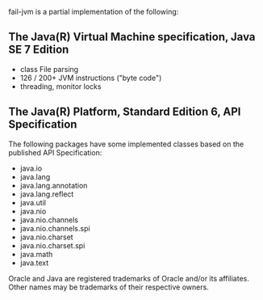 fail-jvm is a partial implementation of the following:

## The Java(R) Virtual Machine specification, Java SE 7 Edition

* class File parsing
* 126 / 200+ JVM instructions ("byte code")
* threading, monitor locks

## The Java(R) Platform, Standard Edition 6, API Specification

The following packages have some implemented classes based on the published API Specification:

* java.io
* java.lang
* java.lang.annotation
* java.lang.reflect
* java.util
* java.nio
* java.nio.channels
* java.nio.channels.spi
* java.nio.charset
* java.nio.charset.spi
* java.math
* java.text

Oracle and Java are registered trademarks of Oracle and/or its affiliates. Other names may be trademarks of their respective owners.
